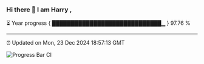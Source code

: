 ### Hi there 👋 I am Harry , 

⏳ Year progress { █████████████████████████████▁ } 97.76 %

---

⏰ Updated on Mon, 23 Dec 2024 18:57:13 GMT

![Progress Bar CI](https://github.com/duykhang68/duykhang68/workflows/Progress%20Bar%20CI/badge.svg)

